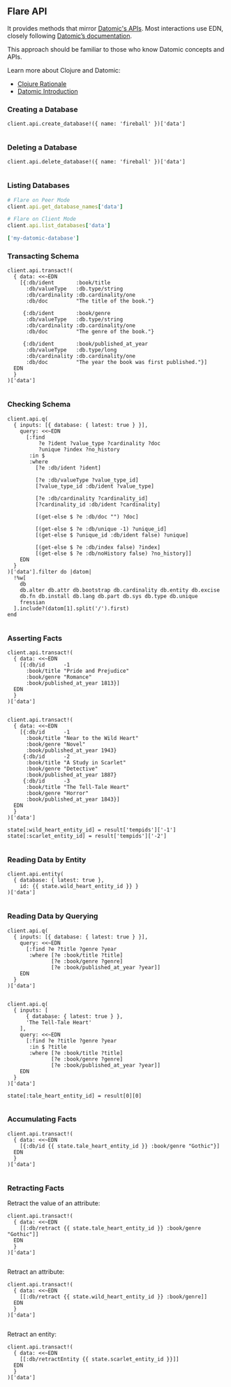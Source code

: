 ## Flare API

It provides methods that mirror [Datomic's APIs](https://docs.datomic.com/clojure/index.html). Most interactions use EDN, closely following [Datomic’s documentation](https://docs.datomic.com).

This approach should be familiar to those who know Datomic concepts and APIs.

Learn more about Clojure and Datomic:

- [Clojure Rationale](https://clojure.org/about/rationale)
- [Datomic Introduction](https://docs.datomic.com/datomic-overview.html)

### Creating a Database

```ruby:runnable
client.api.create_database!({ name: 'fireball' })['data']
```

```ruby:placeholder
```

### Deleting a Database

```ruby:runnable
client.api.delete_database!({ name: 'fireball' })['data']
```

```ruby:placeholder
```

### Listing Databases

```ruby
# Flare on Peer Mode
client.api.get_database_names['data']

# Flare on Client Mode
client.api.list_databases['data']
```

```ruby
['my-datomic-database']
```

### Transacting Schema

```ruby:runnable
client.api.transact!(
  { data: <<~EDN
    [{:db/ident       :book/title
      :db/valueType   :db.type/string
      :db/cardinality :db.cardinality/one
      :db/doc         "The title of the book."}

     {:db/ident       :book/genre
      :db/valueType   :db.type/string
      :db/cardinality :db.cardinality/one
      :db/doc         "The genre of the book."}

     {:db/ident       :book/published_at_year
      :db/valueType   :db.type/long
      :db/cardinality :db.cardinality/one
      :db/doc         "The year the book was first published."}]
  EDN
  }
)['data']
```

```ruby:placeholder
```

### Checking Schema

```ruby:runnable
client.api.q(
  { inputs: [{ database: { latest: true } }],
    query: <<~EDN
      [:find
          ?e ?ident ?value_type ?cardinality ?doc
          ?unique ?index ?no_history
       :in $
       :where
         [?e :db/ident ?ident]

         [?e :db/valueType ?value_type_id]
         [?value_type_id :db/ident ?value_type]

         [?e :db/cardinality ?cardinality_id]
         [?cardinality_id :db/ident ?cardinality]

         [(get-else $ ?e :db/doc "") ?doc]

         [(get-else $ ?e :db/unique -1) ?unique_id]
         [(get-else $ ?unique_id :db/ident false) ?unique]

         [(get-else $ ?e :db/index false) ?index]
         [(get-else $ ?e :db/noHistory false) ?no_history]]
    EDN
  }
)['data'].filter do |datom|
  !%w[
    db
    db.alter db.attr db.bootstrap db.cardinality db.entity db.excise
    db.fn db.install db.lang db.part db.sys db.type db.unique
    fressian
  ].include?(datom[1].split('/').first)
end
```

```ruby:placeholder
```

### Asserting Facts

```ruby:runnable
client.api.transact!(
  { data: <<~EDN
    [{:db/id      -1
      :book/title "Pride and Prejudice"
      :book/genre "Romance"
      :book/published_at_year 1813}]
  EDN
  }
)['data']
```

```ruby:placeholder
```

```ruby:runnable
client.api.transact!(
  { data: <<~EDN
    [{:db/id      -1
      :book/title "Near to the Wild Heart"
      :book/genre "Novel"
      :book/published_at_year 1943}
     {:db/id      -2
      :book/title "A Study in Scarlet"
      :book/genre "Detective"
      :book/published_at_year 1887}
     {:db/id      -3
      :book/title "The Tell-Tale Heart"
      :book/genre "Horror"
      :book/published_at_year 1843}]
  EDN
  }
)['data']
```

```ruby:state
state[:wild_heart_entity_id] = result['tempids']['-1']
state[:scarlet_entity_id] = result['tempids']['-2']
```

```ruby:placeholder
```

### Reading Data by Entity

```ruby:runnable/render
client.api.entity(
  { database: { latest: true },
    id: {{ state.wild_heart_entity_id }} }
)['data']
```

```ruby:placeholder
```

### Reading Data by Querying

```ruby:runnable
client.api.q(
  { inputs: [{ database: { latest: true } }],
    query: <<~EDN
      [:find ?e ?title ?genre ?year
       :where [?e :book/title ?title]
              [?e :book/genre ?genre]
              [?e :book/published_at_year ?year]]
    EDN
  }
)['data']
```

```ruby:placeholder
```

```ruby:runnable
client.api.q(
  { inputs: [
      { database: { latest: true } },
      'The Tell-Tale Heart'
    ],
    query: <<~EDN
      [:find ?e ?title ?genre ?year
       :in $ ?title
       :where [?e :book/title ?title]
              [?e :book/genre ?genre]
              [?e :book/published_at_year ?year]]
    EDN
  }
)['data']
```

```ruby:state
state[:tale_heart_entity_id] = result[0][0]
```

```ruby:placeholder
```

### Accumulating Facts

```ruby:runnable/render
client.api.transact!(
  { data: <<~EDN
    [{:db/id {{ state.tale_heart_entity_id }} :book/genre "Gothic"}]
  EDN
  }
)['data']
```

```ruby:placeholder
```

### Retracting Facts

Retract the value of an attribute:

```ruby:runnable/render
client.api.transact!(
  { data: <<~EDN
    [[:db/retract {{ state.tale_heart_entity_id }} :book/genre "Gothic"]]
  EDN
  }
)['data']
```

```ruby:placeholder
```

Retract an attribute:

```ruby:runnable/render
client.api.transact!(
  { data: <<~EDN
    [[:db/retract {{ state.wild_heart_entity_id }} :book/genre]]
  EDN
  }
)['data']
```

```ruby:placeholder
```

Retract an entity:

```ruby:runnable/render
client.api.transact!(
  { data: <<~EDN
    [[:db/retractEntity {{ state.scarlet_entity_id }}]]
  EDN
  }
)['data']
```

```ruby:placeholder
```
